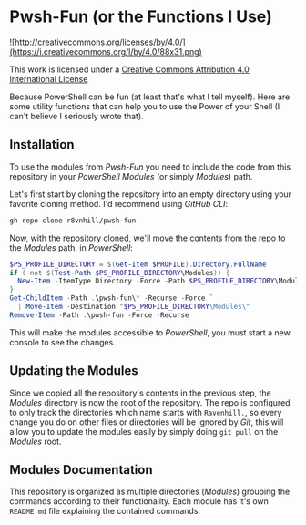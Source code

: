 # Pwsh-Fun (or the Functions I Use)

![http://creativecommons.org/licenses/by/4.0/](https://i.creativecommons.org/l/by/4.0/88x31.png)

This work is licensed under a
[Creative Commons Attribution 4.0 International License](http://creativecommons.org/licenses/by/4.0/)

Because PowerShell can be fun (at least that's what I tell myself).
Here are some utility functions that can help you to use the Power of your Shell (I can't believe I
seriously wrote that).

## Installation

To use the modules from *Pwsh-Fun* you need to include the code from this repository in your 
*PowerShell Modules* (or simply *Modules*) path.

Let's first start by cloning the repository into an empty directory using your favorite cloning 
method.
I'd recommend using *GitHub CLI*:

```bash
gh repo clone r8vnhill/pwsh-fun
```

Now, with the repository cloned, we'll move the contents from the repo to the *Modules* path, in
*PowerShell*:

```powershell
$PS_PROFILE_DIRECTORY = $(Get-Item $PROFILE).Directory.FullName
if (-not $(Test-Path $PS_PROFILE_DIRECTORY\Modules)) {
  New-Item -ItemType Directory -Force -Path $PS_PROFILE_DIRECTORY\Modules
}
Get-ChildItem -Path .\pwsh-fun\* -Recurse -Force `
  | Move-Item -Destination "$PS_PROFILE_DIRECTORY\Modules\"
Remove-Item -Path .\pwsh-fun -Force -Recurse
```

This will make the modules accessible to *PowerShell*, you must start a new console to see the 
changes.

## Updating the Modules

Since we copied all the repository's contents in the previous step, the *Modules* directory is now
the root of the repository.
The repo is configured to only track the directories which name starts with ``Ravenhill.``, so every
change you do on other files or directories will be ignored by *Git*, this will allow you to update
the modules easily by simply doing ``git pull`` on the *Modules* root.

## Modules Documentation

This repository is organized as multiple directories (*Modules*) grouping the commands according
to their functionality.
Each module has it's own ``README.md`` file explaining the contained commands.

<!-- ## ConvertTo-Mp3

Converts a list of files to mp3.

Makes a conversion of all valid audio files of a directory to .mp3 extension using _ffmpeg_.

### SYNTAX
```powershell
ConvertTo-MP3 [-Path] <String> [-Cleanup] [<CommonParameters>]
```
Using the ``Cleanup`` flag will delete the original audio files if the conversion was successful.

## Ceil

Calculates the ceiling of a number.

For any _x_ returns the **closest integer** that's **greater or equal** than _x_.

### SYNTAX
```powershell
Ceil [[-x] <Double>] [<CommonParameters>]
```

## Invoke-GradleRun

Invokes a `gradle run` Task and waits for it to finish it's execution.
### SYNTAX

```powershell
Invoke-GradleRun [-Path] <String> [[-Arguments] <String[]>] [<CommonParameters>]
```
#### PARAMETERS 
- ``Path``: The path to a folder containing a ``gradle.build`` or ``gradle.build.kts`` file.

### EXAMPLES

```powershell
function Some-Function {
  Invoke-GradleRun -Path 'C:\Some\Function\Path\GradleProject' $Args
}
```

## Test-Command

Checks if a command exists.

### SYNTAX

```powershell
Test-Command [-Command] <String> [<CommonParameters>]
```
#### PARAMETERS
```powershell
-Command <String>
  The name of the command to check.
```

#### Examples
```powershell
PS> Test-Command winget
True
```
---
```powershell
PS> Test-Command julia
False
```
---
```powershell
PS> 'julia' | Test-Command
False
```

## Test-Application

Checks if an application is installed on the system.


### SYNTAX
```powershell
Test-Application [[-Name] <String>] [<CommonParameters>]

Test-Application [-DisplayName] <String> [<CommonParameters>]
```

### PARAMETERS

```powershell
-DisplayName <String>
    The display name of the application.

-Name <String>
    The name of the process that identifies the application.
```

### Examples

```powershell
PS> Test-Application 'NVIDIA Web Helper.exe'
# True if the service NVIDIA Web Helper is registered, False otherwise
```

---

```powershell
PS> Test-Application -Name '7-zip'
# True if 7-zip is installed, false otherwise
```

---
```powershell
PS> Test-Application -DisplayName '3Tene'
# True if 3Tene is installed, regardless of the installation method
# (If using Steam this could have been registered with a 'Name' like Steam App XXXXXX)
``` -->

